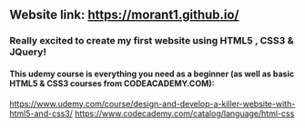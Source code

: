## Website link: https://morant1.github.io/
### Really excited to create my first website using HTML5 , CSS3 &amp; JQuery!


#### This udemy course is everything you need as a beginner (as well as basic HTML5 & CSS3 courses from CODEACADEMY.COM):
https://www.udemy.com/course/design-and-develop-a-killer-website-with-html5-and-css3/
https://www.codecademy.com/catalog/language/html-css
